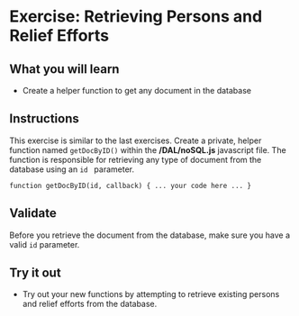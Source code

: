# Exercise: Retrieving Persons and Relief Efforts

## What you will learn

- Create a helper function to get any document in the database

## Instructions

This exercise is similar to the last exercises.  Create a private, helper function named `getDocByID()` within the **/DAL/noSQL.js** javascript file.  The function is responsible for retrieving any type of document from the database using an `id ` parameter.
```
function getDocByID(id, callback) { ... your code here ... }
```

## Validate

Before you retrieve the document from the database, make sure you have a valid `id` parameter.

## Try it out

- Try out your new functions by attempting to retrieve existing persons and relief efforts from the database.  

